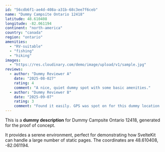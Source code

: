 ```yaml
---
id: "56cdb6f1-ae4d-408a-a31b-68c3ee7f6ceb"
name: "Dummy Campsite Ontario 12418"
latitude: 48.610408
longitude: -82.061194
continent: "north-america"
country: "canada"
region: "ontario"
amenities:
  - "RV-suitable"
  - "fishing"
  - "hiking"
images:
  - "https://res.cloudinary.com/demo/image/upload/v1/sample.jpg"
reviews:
  - author: "Dummy Reviewer A"
    date: "2025-08-027"
    rating: 4
    comment: "A nice, quiet dummy spot with some basic amenities."
  - author: "Dummy Reviewer B"
    date: "2025-09-07"
    rating: 3
    comment: "Found it easily. GPS was spot on for this dummy location."
---
```


This is a **dummy description** for Dummy Campsite Ontario 12418, generated for the proof of concept.

It provides a serene environment, perfect for demonstrating how SvelteKit can handle a large number of static pages. The coordinates are 48.610408, -82.061194.
